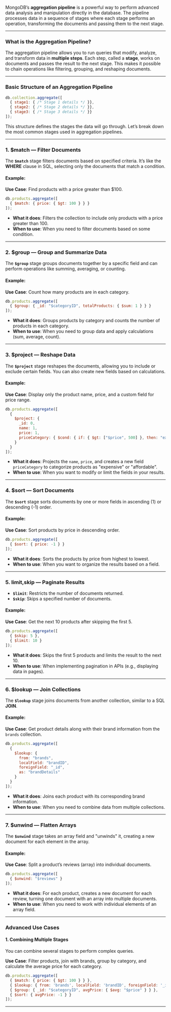 
MongoDB’s **aggregation pipeline** is a powerful way to perform advanced data analysis and manipulation directly in the database. The pipeline processes data in a sequence of stages where each stage performs an operation, transforming the documents and passing them to the next stage.

---

### **What is the Aggregation Pipeline?**
The aggregation pipeline allows you to run queries that modify, analyze, and transform data in **multiple steps**. Each step, called a **stage**, works on documents and passes the result to the next stage. This makes it possible to chain operations like filtering, grouping, and reshaping documents.

---

### Basic Structure of an Aggregation Pipeline

```javascript
db.collection.aggregate([
  { stage1: { /* Stage 1 details */ }},
  { stage2: { /* Stage 2 details */ }},
  { stage3: { /* Stage 3 details */ }}
]);
```
This structure defines the stages the data will go through. Let’s break down the most common stages used in aggregation pipelines.

---

### **1. $match** — Filter Documents

The **`$match`** stage filters documents based on specified criteria. It’s like the **WHERE** clause in SQL, selecting only the documents that match a condition.

#### Example:
**Use Case**: Find products with a price greater than $100.
```javascript
db.products.aggregate([
  { $match: { price: { $gt: 100 } } }
]);
```

- **What it does**: Filters the collection to include only products with a price greater than 100.
- **When to use**: When you need to filter documents based on some condition.
  
---

### **2. $group** — Group and Summarize Data

The **`$group`** stage groups documents together by a specific field and can perform operations like summing, averaging, or counting.

#### Example:
**Use Case**: Count how many products are in each category.
```javascript
db.products.aggregate([
  { $group: { _id: "$categoryID", totalProducts: { $sum: 1 } } }
]);
```

- **What it does**: Groups products by category and counts the number of products in each category.
- **When to use**: When you need to group data and apply calculations (sum, average, count).

---

### **3. $project** — Reshape Data

The **`$project`** stage reshapes the documents, allowing you to include or exclude certain fields. You can also create new fields based on calculations.

#### Example:
**Use Case**: Display only the product name, price, and a custom field for price range.
```javascript
db.products.aggregate([
  {
    $project: {
      _id: 0,
      name: 1,
      price: 1,
      priceCategory: { $cond: { if: { $gt: ["$price", 500] }, then: "expensive", else: "affordable" } }
    }
  }
]);
```

- **What it does**: Projects the `name`, `price`, and creates a new field `priceCategory` to categorize products as "expensive" or "affordable".
- **When to use**: When you want to modify or limit the fields in your results.

---

### **4. $sort** — Sort Documents

The **`$sort`** stage sorts documents by one or more fields in ascending (1) or descending (-1) order.

#### Example:
**Use Case**: Sort products by price in descending order.
```javascript
db.products.aggregate([
  { $sort: { price: -1 } }
]);
```

- **What it does**: Sorts the products by price from highest to lowest.
- **When to use**: When you want to organize the results based on a field.

---

### **5. limit,skip** — Paginate Results

- **`$limit`**: Restricts the number of documents returned.
- **`$skip`**: Skips a specified number of documents.

#### Example:
**Use Case**: Get the next 10 products after skipping the first 5.
```javascript
db.products.aggregate([
  { $skip: 5 },
  { $limit: 10 }
]);
```

- **What it does**: Skips the first 5 products and limits the result to the next 10.
- **When to use**: When implementing pagination in APIs (e.g., displaying data in pages).

---

### **6. $lookup** — Join Collections

The **`$lookup`** stage joins documents from another collection, similar to a SQL **JOIN**.

#### Example:
**Use Case**: Get product details along with their brand information from the `brands` collection.
```javascript
db.products.aggregate([
  {
    $lookup: {
      from: "brands",
      localField: "brandID",
      foreignField: "_id",
      as: "brandDetails"
    }
  }
]);
```

- **What it does**: Joins each product with its corresponding brand information.
- **When to use**: When you need to combine data from multiple collections.

---

### **7. $unwind** — Flatten Arrays

The **`$unwind`** stage takes an array field and "unwinds" it, creating a new document for each element in the array.

#### Example:
**Use Case**: Split a product’s reviews (array) into individual documents.
```javascript
db.products.aggregate([
  { $unwind: "$reviews" }
]);
```

- **What it does**: For each product, creates a new document for each review, turning one document with an array into multiple documents.
- **When to use**: When you need to work with individual elements of an array field.

---

### Advanced Use Cases

#### **1. Combining Multiple Stages**
You can combine several stages to perform complex queries.

**Use Case**: Filter products, join with brands, group by category, and calculate the average price for each category.
```javascript
db.products.aggregate([
  { $match: { price: { $gt: 100 } } },
  { $lookup: { from: 'brands', localField: 'brandID', foreignField: '_id', as: 'brandInfo' } },
  { $group: { _id: "$categoryID", avgPrice: { $avg: "$price" } } },
  { $sort: { avgPrice: -1 } }
]);
```

---
